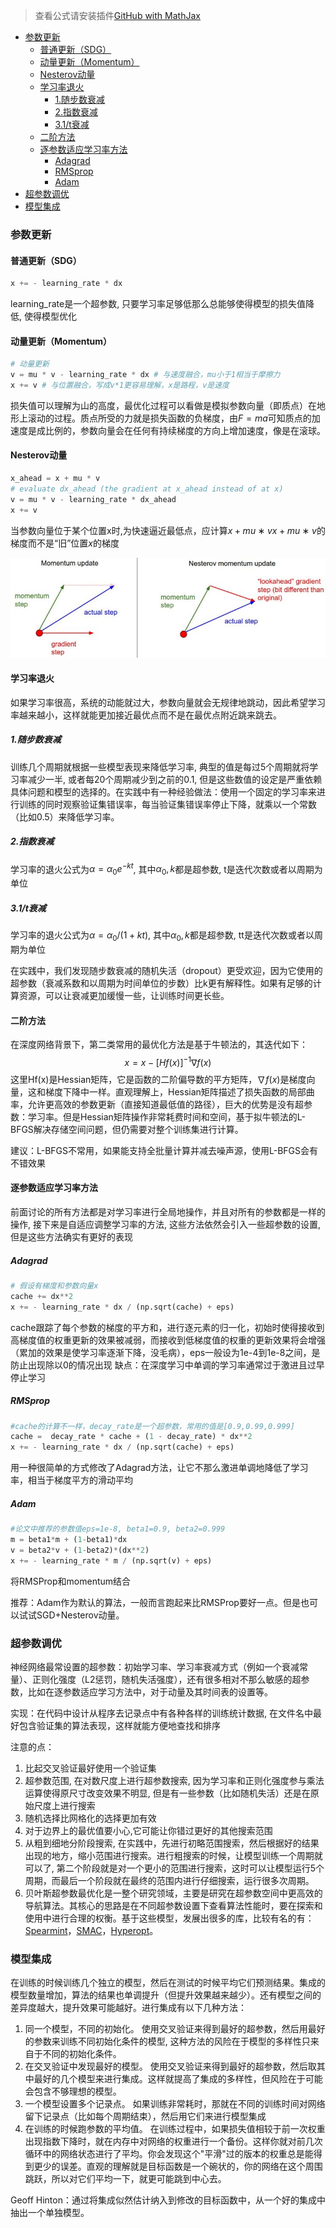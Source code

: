 > 查看公式请安装插件[GitHub with MathJax](https://chrome.google.com/webstore/detail/github-with-mathjax/ioemnmodlmafdkllaclgeombjnmnbima)

<!-- TOC -->

- [参数更新](#参数更新)
    - [普通更新（SDG）](#普通更新sdg)
    - [动量更新（Momentum）](#动量更新momentum)
    - [Nesterov动量](#nesterov动量)
    - [学习率退火](#学习率退火)
        - [1.随步数衰减](#1随步数衰减)
        - [2.指数衰减](#2指数衰减)
        - [3.1/t衰减](#31t衰减)
    - [二阶方法](#二阶方法)
    - [逐参数适应学习率方法](#逐参数适应学习率方法)
        - [Adagrad](#adagrad)
        - [RMSprop](#rmsprop)
        - [Adam](#adam)
- [超参数调优](#超参数调优)
- [模型集成](#模型集成)

<!-- /TOC -->
### 参数更新
#### 普通更新（SDG）

```python
x += - learning_rate * dx 
```

learning_rate是一个超参数, 只要学习率足够低那么总能够使得模型的损失值降低, 使得模型优化

#### 动量更新（Momentum）

```python
# 动量更新
v = mu * v - learning_rate * dx # 与速度融合，mu小于1相当于摩擦力
x += v # 与位置融合，写成v*1更容易理解，x是路程，v是速度
```

损失值可以理解为山的高度，最优化过程可以看做是模拟参数向量（即质点）在地形上滚动的过程。质点所受的力就是损失函数的负梯度，由$F=ma$可知质点的加速度是成比例的，参数向量会在任何有持续梯度的方向上增加速度，像是在滚球。

#### Nesterov动量

```python
x_ahead = x + mu * v
# evaluate dx_ahead (the gradient at x_ahead instead of at x)
v = mu * v - learning_rate * dx_ahead
x += v
```

当参数向量位于某个位置x时,为快速逼近最低点，应计算$x+mu∗vx+mu∗v$的梯度而不是“旧”位置$x$的梯度

![Nesterov](image/nesterov.jpeg)

#### 学习率退火
如果学习率很高，系统的动能就过大，参数向量就会无规律地跳动，因此希望学习率越来越小，这样就能更加接近最优点而不是在最优点附近跳来跳去。
##### 1.随步数衰减
训练几个周期就根据一些模型表现来降低学习率, 典型的值是每过5个周期就将学习率减少一半, 或者每20个周期减少到之前的0.1, 但是这些数值的设定是严重依赖具体问题和模型的选择的。在实践中有一种经验做法：使用一个固定的学习率来进行训练的同时观察验证集错误率，每当验证集错误率停止下降，就乘以一个常数（比如0.5）来降低学习率。
##### 2.指数衰减
学习率的退火公式为$α=α_0e^{−kt}$, 其中$α_0,k$都是超参数, t是迭代次数或者以周期为单位
##### 3.1/t衰减
学习率的退火公式为$α=α_0/(1+kt)$, 其中$α_0,k$都是超参数, tt是迭代次数或者以周期为单位

在实践中，我们发现随步数衰减的随机失活（dropout）更受欢迎，因为它使用的超参数（衰减系数和以周期为时间单位的步数）比k更有解释性。如果有足够的计算资源，可以让衰减更加缓慢一些，让训练时间更长些。

#### 二阶方法
在深度网络背景下，第二类常用的最优化方法是基于牛顿法的，其迭代如下：
$$ x = x-[Hf(x)]^{-1}\nabla f(x) $$
这里Hf(x)是Hessian矩阵，它是函数的二阶偏导数的平方矩阵，$\nabla f(x)$是梯度向量，这和梯度下降中一样。直观理解上，Hessian矩阵描述了损失函数的局部曲率，允许更高效的参数更新（直接知道最低值的路径），巨大的优势是没有超参数：学习率。但是Hessian矩阵操作非常耗费时间和空间，基于拟牛顿法的L-BFGS解决存储空间问题，但仍需要对整个训练集进行计算。

建议：L-BFGS不常用，如果能支持全批量计算并减去噪声源，使用L-BFGS会有不错效果

#### 逐参数适应学习率方法
前面讨论的所有方法都是对学习率进行全局地操作，并且对所有的参数都是一样的操作, 接下来是自适应调整学习率的方法, 这些方法依然会引入一些超参数的设置, 但是这些方法确实有更好的表现

##### Adagrad
```python
# 假设有梯度和参数向量x
cache += dx**2
x += - learning_rate * dx / (np.sqrt(cache) + eps)
```

cache跟踪了每个参数的梯度的平方和，进行逐元素的归一化，初始时使得接收到高梯度值的权重更新的效果被减弱，而接收到低梯度值的权重的更新效果将会增强（累加的效果是使学习率逐渐下降，没毛病），eps一般设为1e-4到1e-8之间，是防止出现除以0的情况出现
缺点：在深度学习中单调的学习率通常过于激进且过早停止学习

##### RMSprop

```python
#cache的计算不一样，decay_rate是一个超参数，常用的值是[0.9,0.99,0.999]
cache =  decay_rate * cache + (1 - decay_rate) * dx**2
x += - learning_rate * dx / (np.sqrt(cache) + eps)
```

用一种很简单的方式修改了Adagrad方法，让它不那么激进单调地降低了学习率，相当于梯度平方的滑动平均

##### Adam

```python
#论文中推荐的参数值eps=1e-8, beta1=0.9, beta2=0.999
m = beta1*m + (1-beta1)*dx
v = beta2*v + (1-beta2)*(dx**2)
x += - learning_rate * m / (np.sqrt(v) + eps)
```

将RMSProp和momentum结合

推荐：Adam作为默认的算法，一般而言跑起来比RMSProp要好一点。但是也可以试试SGD+Nesterov动量。

### 超参数调优
神经网络最常设置的超参数：初始学习率、学习率衰减方式（例如一个衰减常量）、正则化强度（L2惩罚，随机失活强度），还有很多相对不那么敏感的超参数，比如在逐参数适应学习方法中，对于动量及其时间表的设置等。

实现：在代码中设计从程序去记录点中有各种各样的训练统计数据, 在文件名中最好包含验证集的算法表现，这样就能方便地查找和排序

注意的点：
1. 比起交叉验证最好使用一个验证集
2. 超参数范围, 在对数尺度上进行超参数搜索, 因为学习率和正则化强度参与乘法运算使得原尺寸改变效果不明显, 但是有一些参数（比如随机失活）还是在原始尺度上进行搜索
3. 随机选择比网格化的选择更加有效
4. 对于边界上的最优值要小心,它可能让你错过更好的其他搜索范围
5. 从粗到细地分阶段搜索, 在实践中，先进行初略范围搜索，然后根据好的结果出现的地方，缩小范围进行搜索。进行粗搜索的时候，让模型训练一个周期就可以了, 第二个阶段就是对一个更小的范围进行搜索，这时可以让模型运行5个周期，而最后一个阶段就在最终的范围内进行仔细搜索，运行很多次周期。
6. 贝叶斯超参数最优化是一整个研究领域，主要是研究在超参数空间中更高效的导航算法。其核心的思路是在不同超参数设置下查看算法性能时，要在探索和使用中进行合理的权衡。基于这些模型，发展出很多的库，比较有名的有：[Spearmint](https://github.com/JasperSnoek/spearmint)，[SMAC](http://www.cs.ubc.ca/labs/beta/Projects/SMAC/)，[Hyperopt](http://jaberg.github.io/hyperopt/)。

### 模型集成
在训练的时候训练几个独立的模型，然后在测试的时候平均它们预测结果。集成的模型数量增加，算法的结果也单调提升（但提升效果越来越少）。还有模型之间的差异度越大，提升效果可能越好。进行集成有以下几种方法：
1. 同一个模型，不同的初始化。
使用交叉验证来得到最好的超参数，然后用最好的参数来训练不同初始化条件的模型, 这种方法的风险在于模型的多样性只来自于不同的初始化条件。
2. 在交叉验证中发现最好的模型。 
使用交叉验证来得到最好的超参数，然后取其中最好的几个模型来进行集成。这样就提高了集成的多样性，但风险在于可能会包含不够理想的模型。
3. 一个模型设置多个记录点。
如果训练非常耗时，那就在不同的训练时间对网络留下记录点（比如每个周期结束），然后用它们来进行模型集成
4. 在训练的时候跑参数的平均值。
在训练过程中，如果损失值相较于前一次权重出现指数下降时，就在内存中对网络的权重进行一个备份。这样你就对前几次循环中的网络状态进行了平均。你会发现这个"平滑"过的版本的权重总是能得到更少的误差。直观的理解就是目标函数是一个碗状的，你的网络在这个周围跳跃，所以对它们平均一下，就更可能跳到中心去。

Geoff Hinton：通过将集成似然估计纳入到修改的目标函数中，从一个好的集成中抽出一个单独模型。
